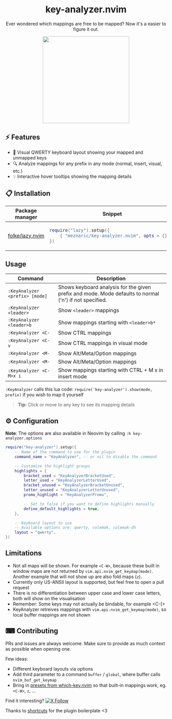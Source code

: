 <p align="center">
  <h1 align="center">key-analyzer.nvim</h2>
</p>

<p align="center">
        Ever wondered which mappings are free to be mapped? Now it's a easier to figure it out.
</p>

<p align="center">
    <img width="270" align="center" src="https://otivdev.ams3.cdn.digitaloceanspaces.com/api-automatic-uploads/prod/SameSize/screenshot_2024_11_03_at_02_06_20_mobile.png" />
</p>

## ⚡️ Features

- 🎹 Visual QWERTY keyboard layout showing your mapped and unmapped keys
- 🔍 Analyze mappings for any prefix in any mode (normal, insert, visual, etc.)
- 💡 Interactive hover tooltips showing the mapping details

## 📋 Installation

<div align="center">
<table>
<thead>
<tr>
<th>Package manager</th>
<th>Snippet</th>
</tr>
</thead>
<tbody>

<tr>
<td>

[folke/lazy.nvim](https://github.com/folke/lazy.nvim)

</td>
<td>

```lua
require("lazy").setup({
    { "meznaric/key-analyzer.nvim", opts = {} },
})
```

</td>
</tr>
</tbody>
</table>
</div>

## Usage

|   Command   |         Description        |
|-------------|----------------------------|
| `:KeyAnalyzer <prefix> [mode]` | Shows keyboard analysis for the given prefix and mode. Mode defaults to normal ('n') if not specified. |
| `:KeyAnalyzer <leader>` | Show `<leader>` mappings |
| `:KeyAnalyzer <leader>b` | Show mappings starting with `<leader>b*` |
| `:KeyAnalyzer <C-` | Show CTRL mappings |
| `:KeyAnalyzer <C- v` | Show CTRL mappings in visual mode |
| `:KeyAnalyzer <M-` | Show Alt/Meta/Option mappings |
| `:KeyAnalyzer <M-` | Show Alt/Meta/Option mappings |
| `:KeyAnalyzer <C-M>x i` | Show mappings starting with CTRL + M x in insert mode |



`:KeyAnalyzer` calls this lua code:
`require('key-analyzer').show(mode, prefix)` if you wish to map it yourself

> **Tip:** Click or move to any key to see its mapping details

## ⚙ Configuration


**Note**: The options are also available in Neovim by calling `:h key-analyzer.options`

```lua
require("key-analyzer").setup({
    -- Name of the command to use for the plugin
    command_name = "KeyAnalyzer", -- or nil to disable the command

    -- Customize the highlight groups
    highlights = {
        bracket_used = "KeyAnalyzerBracketUsed",
        letter_used = "KeyAnalyzerLetterUsed",
        bracket_unused = "KeyAnalyzerBracketUnused",
        letter_unused = "KeyAnalyzerLetterUnused",
        promo_highlight = "KeyAnalyzerPromo",

        -- Set to false if you want to define highlights manually
        define_default_highlights = true,
    },

    -- Keyboard layout to use
    -- Available options are: qwerty, colemak, colemak-dh
    layout = "qwerty",
})
```

## Limitations

 - Not all maps will be shown. For example `<C-W>`, because these built in window maps are not returned by `vim.api.nvim_get_keymap(mode)`. Another example that will not show up are also fold maps (`z`).
 - Currently only US-ANSII layout is supported, but feel free to open a pull request
 - There is no differentiation between upper case and lower case letters, both will show on the visualisation
 - Remember: Some keys may not actually be bindable, for example <C-[>
 - KeyAnalyzer retreives mappings with `vim.api.nvim_get_keymap(mode)`, so local buffer mappings are not shown

## ⌨ Contributing

PRs and issues are always welcome. Make sure to provide as much context as possible when opening one.

Few ideas:
 - Different keyboard layouts via options
 - Add third parameter to a command `buffer` / `global`, where buffer calls `nvim_buf_get_keymap`
 - Bring in [presets from which-key.nvim](https://github.com/folke/which-key.nvim/blob/main/lua/which-key/plugins/presets.lua) so that built-in mappings work, eg. `<C-W>`, `z`, ...

 Find it interesting? [![X Follow](https://img.shields.io/twitter/follow/OtivDev)](https://x.com/OtivDev)

Thanks to [shortcuts](https://github.com/shortcuts) for the plugin boilerplate <3

